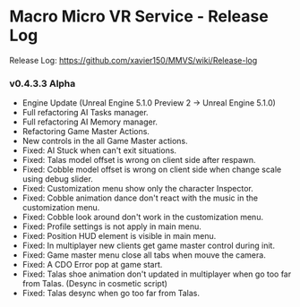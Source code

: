 # Macro Micro VR Service - Release Log
Release Log: https://github.com/xavier150/MMVS/wiki/Release-log

###  v0.4.3.3 Alpha

- Engine Update (Unreal Engine 5.1.0 Preview 2 -> Unreal Engine 5.1.0)
- Full refactoring AI Tasks manager.
- Full refactoring AI Memory manager.
- Refactoring Game Master Actions.
- New controls in the all Game Master actions.
- Fixed: AI Stuck when can't exit situations.
- Fixed: Talas model offset is wrong on client side after respawn.
- Fixed: Cobble model offset is wrong on client side when change scale using debug slider.
- Fixed: Customization menu show only the character Inspector.
- Fixed: Cobble animation dance don't react with the music in the customization menu.
- Fixed: Cobble look around don't work in  the customization menu.
- Fixed: Profile settings is not apply in main menu.
- Fixed: Position HUD element is visible in main menu.
- Fixed: In multiplayer new clients get game master control during init.
- Fixed: Game master menu close all tabs when mouve the camera.
- Fixed: A CDO Error pop at game start.
- Fixed: Talas shoe animation don't updated in multiplayer when go too far from Talas. (Desync in cosmetic script)
- Fixed: Talas desync when go too far from Talas.



